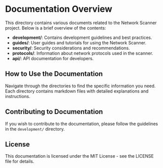 # Documentation Overview

This directory contains various documents related to the Network Scanner project. Below is a brief overview of the contents:

-   **development/**: Contains development guidelines and best practices.
-   **guides/**: User guides and tutorials for using the Network Scanner.
-   **security/**: Security considerations and recommendations.
-   **protocols/**: Information about network protocols used in the scanner.
-   **api/**: API documentation for developers.

## How to Use the Documentation

Navigate through the directories to find the specific information you need. Each directory contains markdown files with detailed explanations and instructions.

## Contributing to Documentation

If you wish to contribute to the documentation, please follow the guidelines in the `development/` directory.

## License

This documentation is licensed under the MIT License - see the LICENSE file for details.
